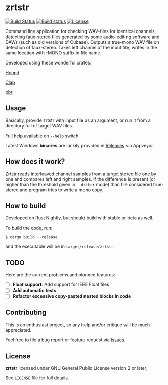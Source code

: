 # zrtstr

[![Build Status](https://travis-ci.org/indiscipline/zrtstr.svg?branch=master)](https://travis-ci.org/indiscipline/zrtstr)
[![Build status](https://ci.appveyor.com/api/projects/status/p8vtahwpin2rvil9?svg=true)](https://ci.appveyor.com/project/indiscipline/zrtstr)
[![License](https://img.shields.io/badge/license-GPLv2-blue.svg)](https://github.com/Indiscipline/zrtstr/blob/master/LICENSE)

Command line application for checking WAV-files for identical channels, detecting faux-stereo files generated by some audio-editing software and DAWs (such as old versions of Cubase). Outputs a true-mono WAV file on detection of faux-stereo. Takes left channel of the input file, writes in the same location with -MONO suffix in file name.

Developed using these wonderful crates:

[Hound](https://github.com/ruuda/hound)

[Clap](https://github.com/kbknapp/clap-rs)

[pbr](https://github.com/a8m/pb)

## Usage
Basically, provide zrtstr with input file as an argument, or run it from a directory full of target WAV files.

Full help available on `--help` switch.

Latest Windows **binaries** are luckily provided in [Releases](https://github.com/indiscipline/zrtstr/releases) via Appveyor.

## How does it work?
Zrtstr reads interleaved channel samples from a target stereo file one by one and compares left and right samples. If the difference is present (or higher than the threshold given in `--dither` mode) than file considered true-stereo and program tries to write a mono copy.

## How to build
Developed on Rust Nightly, but should build with stable or beta as well.

To build the code, run:

```
$ cargo build --release
```

and the executable will be in `target/release/zrtstr`.

## TODO
Here are the current problems and planned features:
- [ ] **Float support**: Add support for IEEE Float files
- [ ] **Add automatic tests**
- [ ] **Refactor excessive copy-pasted nested blocks in code**

## Contributing ##
This is an enthusiast project, so any help and/or critique will be much appreciated.

Feel free to file a bug report or feature request via [Issues](https://github.com/Indiscipline/zrtstr/issues).

## License ##
**zrtstr** licensed under GNU General Public License version 2 or later;

See `LICENSE` file for full details.
